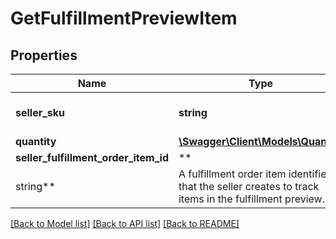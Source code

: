 # GetFulfillmentPreviewItem

## Properties

Name | Type | Description | Notes
------------ | ------------- | ------------- | -------------
**seller_sku** | **string** | The seller SKU of the item. |
**quantity** | [**\Swagger\Client\Models\Quantity**](Quantity.md) |  |
**seller_fulfillment_order_item_id** | **
string** | A fulfillment order item identifier that the seller creates to track items in the fulfillment preview. |

[[Back to Model list]](../../README.md#documentation-for-models) [[Back to API list]](../../README.md#documentation-for-api-endpoints) [[Back to README]](../../README.md)

